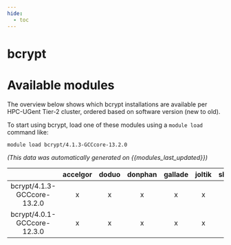```yaml
---
hide:
  - toc
---
```


bcrypt
======

# Available modules


The overview below shows which bcrypt installations are available per HPC-UGent Tier-2 cluster, ordered based on software version (new to old).

To start using bcrypt, load one of these modules using a `module load` command like:

```shell
module load bcrypt/4.1.3-GCCcore-13.2.0
```

*(This data was automatically generated on {{modules_last_updated}})*  

| |accelgor|doduo|donphan|gallade|joltik|shinx|skitty|
| :---: | :---: | :---: | :---: | :---: | :---: | :---: | :---: |
|bcrypt/4.1.3-GCCcore-13.2.0|x|x|x|x|x|x|x|
|bcrypt/4.0.1-GCCcore-12.3.0|x|x|x|x|x|x|x|
